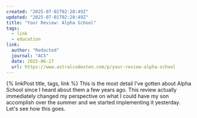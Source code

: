 ```yaml
---
created: "2025-07-01T02:28:49Z"
updated: "2025-07-01T02:28:49Z"
title: "Your Review: Alpha School"
tags:
  - link
  - education
link:
  author: "Redacted"
  journal: "ACX"
  date: 2025-06-27
  url: https://www.astralcodexten.com/p/your-review-alpha-school
---
```


{% linkPost title, tags, link %} This is the most detail I've gotten about Alpha School since I heard about them a few years ago. This review actually immediately changed my perspective on what I could have my son accomplish over the summer and we started implementing it yesterday. Let's see how this goes.
